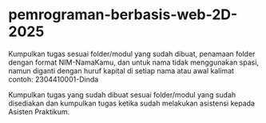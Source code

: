 # pemrograman-berbasis-web-2D-2025

Kumpulkan tugas sesuai folder/modul yang sudah dibuat, penamaan folder dengan format NIM-NamaKamu, dan untuk nama tidak menggunakan spasi, namun diganti dengan huruf kapital di setiap nama atau awal kalimat contoh: 2304410001-Dinda

Kumpulkan tugas yang sudah dibuat sesuai folder/modul yang sudah disediakan dan kumpulkan tugas ketika sudah melakukan asistensi kepada Asisten Praktikum.
